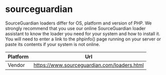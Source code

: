 # sourceguardian

SourceGuardian loaders differ for OS, platform and version of PHP. We strongly recommend that you use our online SourceGuardian loader assistant to know the loader you need for your system and how to install it. You will need to enter a link to the phpinfo() page running on your server or paste its contents if your system is not online.

| Platform | Url                                                              |
|----------|------------------------------------------------------------------|
| Vendor   | https://www.sourceguardian.com/loaders.html                      |
